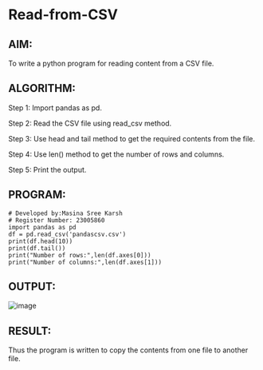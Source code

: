 # Read-from-CSV
## AIM:
To write a python program for reading content from a CSV file.

## ALGORITHM:
Step 1:
Import pandas as pd.

Step 2:
Read the CSV file using read_csv method.

Step 3:
Use head and tail method to get the required contents from the file.

Step 4:
Use len() method to get the number of rows and columns.

Step 5:
Print the output.

## PROGRAM:
```
# Developed by:Masina Sree Karsh
# Register Number: 23005860
import pandas as pd
df = pd.read_csv('pandascsv.csv')
print(df.head(10))
print(df.tail())
print("Number of rows:",len(df.axes[0]))
print("Number of columns:",len(df.axes[1]))
```
## OUTPUT:


![image](https://github.com/sreekarsh/Read-from-CSV/assets/139841918/623b5d29-2699-4c0f-a727-95a83919acd3)


## RESULT:
Thus the program is written to copy the contents from one file to another file.
